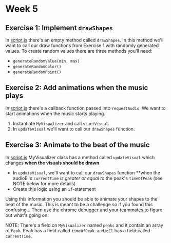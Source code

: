 # Week 5

## Exercise 1: Implement `drawShapes`

In [script.js](/music-animator/script.js) there's an empty method called `drawShapes`.
In this method we'll want to call our draw functions from Exercise 1 with randomly
generated values. To create random values there are three methods you'll need:

*  `generateRandomValue(min, max)` 
*  `generateRandomColor()`
*  `generateRandomPoint()`

## Exercise 2: Add animations when the music plays

In [script.js](/music-animator/script.js) there's a callback function passed
into `requestAudio`. We want to start animations when the music starts playing.
1.  Instantiate `MyVisualizer` and call `startVisual`.
2.  In `updateVisual` we'll want to call our `drawShapes` function.

## Exercise 3: Animate to **the beat** of the music

In [script.js](/music-animator/script.js) MyVisualizer class has a method called
`updateVisual` which changes **when the visuals should be drawn**.
*  In `updateVisual`, we'll want to call our `drawShapes` function **when the
    audioEl's `currentTime` *is greater or equal to* the peak's `timeOfPeak` (see
    NOTE below for more details)
*  Create this logic using an `if`-statement

Using this information you should be able to animate your shapes to
the beat of the music. This is meant to be a challenge so if you found this confusing...
Then use the chrome debugger and your teammates to figure out what's going on.

NOTE: There's a field on `MyVisualizer` named `peaks` and it contain an array 
of `Peak`. Peak has a field called `timeOfPeak`. `audioEl` has a field called
`currentTime`. 
